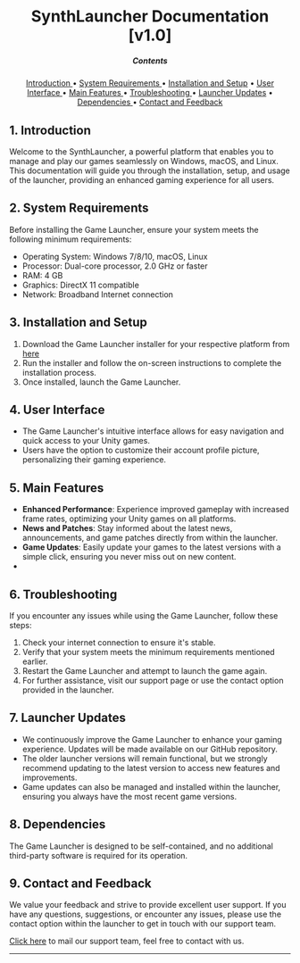  <h1 align = "center"> SynthLauncher Documentation [v1.0]
 </h1>

 <h5 align = " center "> Contents </h5>
<p align = " center"> 
<a href = "##introduction"> Introduction </a> • <a href = "#system-requirements"> System Requirements </a> • <a href = "#installation-and-setup"> Installation and Setup</a> • <a href = "#user-interface"> User Interface </a> • <a href = "#main-features"> Main Features </a> • <a href = "#trouble-shooting"> Troubleshooting </a> • <a href = "#launcher-updates"> Launcher Updates</a> • <a href = "#denpendencies"> Dependencies </a> • <a href = "#contact-and-feedback"> Contact and Feedback</a>
 
<br>
 
## 1. Introduction
Welcome to the SynthLauncher, a powerful platform that enables you to manage and play our games seamlessly on Windows, macOS, and Linux. This documentation will guide you through the installation, setup, and usage of the launcher, providing an enhanced gaming experience for all users.

## 2. System Requirements

Before installing the Game Launcher, ensure your system meets the following minimum requirements:

- Operating System: Windows 7/8/10, macOS, Linux
- Processor: Dual-core processor, 2.0 GHz or faster
- RAM: 4 GB
- Graphics: DirectX 11 compatible
- Network: Broadband Internet connection

## 3. Installation and Setup

1. Download the Game Launcher installer for your respective platform from <a href = "https://github.com/SynthwaveStudios/SynthLauncher"> here </a>
2. Run the installer and follow the on-screen instructions to complete the installation process.
3. Once installed, launch the Game Launcher.

## 4. User Interface

- The Game Launcher's intuitive interface allows for easy navigation and quick access to your Unity games.
- Users have the option to customize their account profile picture, personalizing their gaming experience.

## 5. Main Features

- **Enhanced Performance**: Experience improved gameplay with increased frame rates, optimizing your Unity games on all platforms.
- **News and Patches**: Stay informed about the latest news, announcements, and game patches directly from within the launcher.
- **Game Updates**: Easily update your games to the latest versions with a simple click, ensuring you never miss out on new content.
- 
## 6. Troubleshooting

If you encounter any issues while using the Game Launcher, follow these steps:

1. Check your internet connection to ensure it's stable.
2. Verify that your system meets the minimum requirements mentioned earlier.
3. Restart the Game Launcher and attempt to launch the game again.
4. For further assistance, visit our support page or use the contact option provided in the launcher.

## 7. Launcher Updates

- We continuously improve the Game Launcher to enhance your gaming experience. Updates will be made available on our GitHub repository.
- The older launcher versions will remain functional, but we strongly recommend updating to the latest version to access new features and improvements.
- Game updates can also be managed and installed within the launcher, ensuring you always have the most recent game versions.

## 8. Dependencies

The Game Launcher is designed to be self-contained, and no additional third-party software is required for its operation.

## 9. Contact and Feedback

We value your feedback and strive to provide excellent user support. If you have any questions, suggestions, or encounter any issues, please use the contact option within the launcher to get in touch with our support team.

[Click here](mailto:synthwavesupport@gmail.com) to mail our support team, feel free to contact with us. 

---
